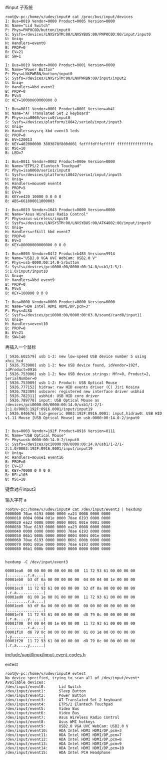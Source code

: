 #input 子系统


	root@v-pc:/home/v/udev/input# cat /proc/bus/input/devices
	I: Bus=0019 Vendor=0000 Product=0005 Version=0000
	N: Name="Lid Switch"
	P: Phys=PNP0C0D/button/input0
	S: Sysfs=/devices/LNXSYSTM:00/LNXSYBUS:00/PNP0C0D:00/input/input0
	U: Uniq=
	H: Handlers=event0
	B: PROP=0
	B: EV=21
	B: SW=1

	I: Bus=0019 Vendor=0000 Product=0001 Version=0000
	N: Name="Power Button"
	P: Phys=LNXPWRBN/button/input0
	S: Sysfs=/devices/LNXSYSTM:00/LNXPWRBN:00/input/input2
	U: Uniq=
	H: Handlers=kbd event2
	B: PROP=0
	B: EV=3
	B: KEY=10000000000000 0

	I: Bus=0011 Vendor=0001 Product=0001 Version=ab41
	N: Name="AT Translated Set 2 keyboard"
	P: Phys=isa0060/serio0/input0
	S: Sysfs=/devices/platform/i8042/serio0/input/input3
	U: Uniq=
	H: Handlers=sysrq kbd event3 leds
	B: PROP=0
	B: EV=120013
	B: KEY=402000000 3803078f800d001 feffffdfffefffff fffffffffffffffe
	B: MSC=10
	B: LED=7

	I: Bus=0011 Vendor=0002 Product=000e Version=0000
	N: Name="ETPS/2 Elantech Touchpad"
	P: Phys=isa0060/serio1/input0
	S: Sysfs=/devices/platform/i8042/serio1/input/input5
	U: Uniq=
	H: Handlers=mouse0 event4
	B: PROP=5
	B: EV=b
	B: KEY=e420 10000 0 0 0 0
	B: ABS=661800011000003

	I: Bus=0019 Vendor=1043 Product=0000 Version=0000
	N: Name="Asus Wireless Radio Control"
	P: Phys=asus-wireless/input0
	S: Sysfs=/devices/LNXSYSTM:00/LNXSYBUS:00/ATK4002:00/input/input8
	U: Uniq=
	H: Handlers=rfkill kbd event7
	B: PROP=0
	B: EV=3
	B: KEY=80000000000000 0 0 0

	I: Bus=0003 Vendor=04f2 Product=b483 Version=9914
	N: Name="USB2.0 VGA UVC WebCam: USB2.0 V"
	P: Phys=usb-0000:00:14.0-5/button
	S: Sysfs=/devices/pci0000:00/0000:00:14.0/usb1/1-5/1-5:1.0/input/input10
	U: Uniq=
	H: Handlers=kbd event9
	B: PROP=0
	B: EV=3
	B: KEY=100000 0 0 0

	I: Bus=0000 Vendor=0000 Product=0000 Version=0000
	N: Name="HDA Intel HDMI HDMI/DP,pcm=3"
	P: Phys=ALSA
	S: Sysfs=/devices/pci0000:00/0000:00:03.0/sound/card0/input11
	U: Uniq=
	H: Handlers=event10
	B: PROP=0
	B: EV=21
	B: SW=140

再插入一个鼠标
	
	[ 5926.602579] usb 1-2: new low-speed USB device number 5 using xhci_hcd
	[ 5926.753900] usb 1-2: New USB device found, idVendor=192f, idProduct=0916
	[ 5926.753906] usb 1-2: New USB device strings: Mfr=0, Product=2, SerialNumber=0
	[ 5926.753909] usb 1-2: Product: USB Optical Mouse
	[ 5926.777152] hidraw: raw HID events driver (C) Jiri Kosina
	[ 5926.782309] usbcore: registered new interface driver usbhid
	[ 5926.782311] usbhid: USB HID core driver
	[ 5926.789778] input: USB Optical Mouse as /devices/pci0000:00/0000:00:14.0/usb1/1-2/1-2:1.0/0003:192F:0916.0001/input/input19
	[ 5926.846676] hid-generic 0003:192F:0916.0001: input,hidraw0: USB HID v1.11 Mouse [USB Optical Mouse] on usb-0000:00:14.0-2/input0
	
	
	I: Bus=0003 Vendor=192f Product=0916 Version=0111
	N: Name="USB Optical Mouse"
	P: Phys=usb-0000:00:14.0-2/input0
	S: Sysfs=/devices/pci0000:00/0000:00:14.0/usb1/1-2/1-2:1.0/0003:192F:0916.0001/input/input19
	U: Uniq=
	H: Handlers=mouse1 event16
	B: PROP=0
	B: EV=17
	B: KEY=70000 0 0 0 0
	B: REL=103
	B: MSC=10
	
键盘对应input3


输入字符 a

	root@v-pc:/home/v/udev/input# cat /dev/input/event3 | hexdump
	0000000 70ae 6193 0000 0000 ea23 0008 0000 0000
	0000010 0004 0004 001e 0000 70ae 6193 0000 0000
	0000020 ea23 0008 0000 0000 0001 001e 0001 0000
	0000030 70ae 6193 0000 0000 ea23 0008 0000 0000
	0000040 0000 0000 0000 0000 70ae 6193 0000 0000
	0000050 06b1 000b 0000 0000 0004 0004 001e 0000
	0000060 70ae 6193 0000 0000 06b1 000b 0000 0000
	0000070 0001 001e 0000 0000 70ae 6193 0000 0000
	0000080 06b1 000b 0000 0000 0000 0000 0000 0000
	

	hexdump -C /dev/input/event3

	00001ea0  00 00 00 00 00 00 00 00  11 72 93 61 00 00 00 00  |.........r.a....|
	00001eb0  b3 df 0a 00 00 00 00 00  04 00 04 00 1e 00 00 00  |................|
	00001ec0  11 72 93 61 00 00 00 00  b3 df 0a 00 00 00 00 00  |.r.a............|
	00001ed0  01 00 1e 00 01 00 00 00  11 72 93 61 00 00 00 00  |.........r.a....|
	00001ee0  b3 df 0a 00 00 00 00 00  00 00 00 00 00 00 00 00  |................|
	00001ef0  11 72 93 61 00 00 00 00  d8 79 0c 00 00 00 00 00  |.r.a.....y......|
	00001f00  04 00 04 00 1e 00 00 00  11 72 93 61 00 00 00 00  |.........r.a....|
	00001f10  d8 79 0c 00 00 00 00 00  01 00 1e 00 00 00 00 00  |.y..............|
	00001f20  11 72 93 61 00 00 00 00  d8 79 0c 00 00 00 00 00  |.r.a.....y......|


[include/uapi/linux/input-event-codes.h](https://elixir.bootlin.com/linux/latest/source/include/uapi/linux/input-event-codes.h#)


evtest
	
	root@v-pc:/home/v/udev/input# evtest
	No device specified, trying to scan all of /dev/input/event*
	Available devices:
	/dev/input/event0:      Lid Switch
	/dev/input/event1:      Sleep Button
	/dev/input/event2:      Power Button
	/dev/input/event3:      AT Translated Set 2 keyboard
	/dev/input/event4:      ETPS/2 Elantech Touchpad
	/dev/input/event5:      Video Bus
	/dev/input/event6:      Video Bus
	/dev/input/event7:      Asus Wireless Radio Control
	/dev/input/event8:      Asus WMI hotkeys
	/dev/input/event9:      USB2.0 VGA UVC WebCam: USB2.0 V
	/dev/input/event10:     HDA Intel HDMI HDMI/DP,pcm=3
	/dev/input/event11:     HDA Intel HDMI HDMI/DP,pcm=7
	/dev/input/event12:     HDA Intel HDMI HDMI/DP,pcm=8
	/dev/input/event13:     HDA Intel HDMI HDMI/DP,pcm=9
	/dev/input/event14:     HDA Intel HDMI HDMI/DP,pcm=10
	/dev/input/event15:     HDA Intel PCH Headphone






